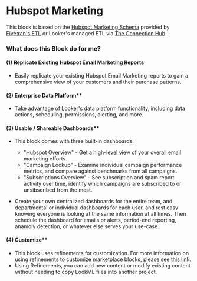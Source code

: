 # Hubspot Marketing

This block is based on the [Hubspot Marketing Schema](https://fivetran.com/docs/applications/hubspot#hubspotmarketingschema) provided by [Fivetran's ETL](https://fivetran.com/docs/applications/hubspot/setup-guide) or Looker's managed ETL via [The Connection Hub](https://docs.looker.com/setup-and-management/connecting-to-db#new_database).

### What does this Block do for me?

#### (1) Replicate Existing Hubspot Email Marketing Reports
- Easily replicate your existing Hubspot Email Marketing reports to gain a comprehensive view of your customers and their purchase patterns.

#### (2) Enterprise Data Platform**
- Take advantage of Looker's data platform functionality, including data actions, scheduling, permissions, alerting, and more.

#### (3) Usable / Shareable Dashboards**
- This block comes with three built-in dashboards:
  - "Hubspot Overview" - Get a high-level view of your overall email marketing efforts.
  - "Campaign Lookup" - Examine individual campaign performance metrics, and compare against benchmarks from all campaigns.
  - "Subscriptions Overview" - See subscription and spam report activity over time, identify which campaigns are subscribed to or unsibscribed from the most.

- Create your own centralized dashboards for the entire team, and departmental or individual dashboards for each user, and rest easy knowing everyone is looking at the same information at all times. Then schedule the dashboard for emails or alerts, period-end reporting, anamoly detection, or whatever else serves your use-case.

#### (4) Customize**
- This block uses refinements for customization. For more information on using refinements to customize marketplace blocks, please see [this link](https://docs.looker.com/data-modeling/marketplace/customize-blocks#marketplace_blocks_that_use_refinements).
- Using Refinements, you can add new content or modify existing content without needing to copy LookML files into another project.
